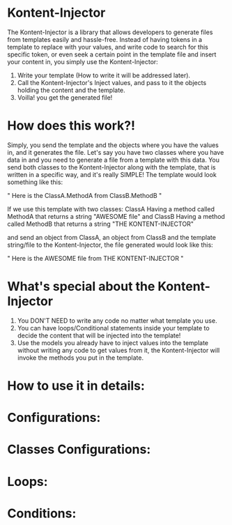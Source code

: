 # Kontent-Injector

The Kontent-Injector is a library that allows developers to generate files from templates easily and hassle-free.
Instead of having tokens in a template to replace with your values, and write code to search for this specific token, or even seek a certain point in the template file and insert your content in, you simply use the Kontent-Injector:
  1. Write your template (How to write it will be addressed later).
  2. Call the Kontent-Injector's Inject values, and pass to it the objects holding the content and the template.
  3. Voilla! you get the generated file!
  
# How does this work?!
Simply, you send the template and the objects where you have the values in, and it generates the file.
Let's say you have two classes where you have data in and you need to generate a file from a template with this data.
You send both classes to the Kontent-Injector along with the template, that is written in a specific way, and it's really SIMPLE!
The template would look something like this:

" Here is the $%$ClassA.MethodA$%$ from $%$ClassB.MethodB$%$ "

If we use this template with two classes:
ClassA
Having a method called MethodA that returns a string "AWESOME file"
and ClassB
Having a method called MethodB that returns a string "THE KONTENT-INJECTOR"

and send an object from ClassA, an object from ClassB and the template string/file to the Kontent-Injector, the file generated would look like this:

" Here is the AWESOME file from THE KONTENT-INJECTOR "

# What's special about the Kontent-Injector
1. You DON'T NEED to write any code no matter what template you use.
2. You can have loops/Conditional statements inside your template to decide the content that will be injected into the template!
3. Use the models you already have to inject values into the template without writing any code to get values from it, the Kontent-Injector will invoke the methods you put in the template.

# How to use it in details:
# Configurations:
# Classes Configurations:
# Loops:
# Conditions:
